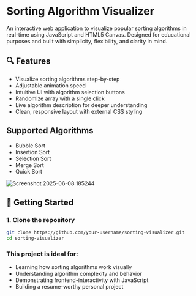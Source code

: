 # Sorting Algorithm Visualizer

An interactive web application to visualize popular sorting algorithms in real-time using JavaScript and HTML5 Canvas. Designed for educational purposes and built with simplicity, flexibility, and clarity in mind.

## 🔍 Features

-  Visualize sorting algorithms step-by-step
-  Adjustable animation speed
-  Intuitive UI with algorithm selection buttons
-  Randomize array with a single click
-  Live algorithm description for deeper understanding
-  Clean, responsive layout with external CSS styling

##  Supported Algorithms

- Bubble Sort
- Insertion Sort
- Selection Sort
- Merge Sort
- Quick Sort

![Screenshot 2025-06-08 185244](https://github.com/user-attachments/assets/4fbe2b80-ee25-4321-87d6-7a9ab54dd5f0)



## 🚀 Getting Started

### 1. Clone the repository

```bash
git clone https://github.com/your-username/sorting-visualizer.git
cd sorting-visualizer
```

### This project is ideal for:
- Learning how sorting algorithms work visually
- Understanding algorithm complexity and behavior
- Demonstrating frontend-interactivity with JavaScript
- Building a resume-worthy personal project
